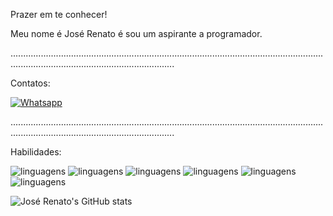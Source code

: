Prazer em te conhecer!

Meu nome é José Renato é sou um aspirante a programador.

.............................................................................................................................................................................................

Contatos: 

[![Whatsapp](https://img.shields.io/badge/WhatsApp-25D366?style=for-the-badge&logo=whatsapp&logoColor=white)](https://wa.me/5564981768600) 

.............................................................................................................................................................................................

Habilidades:

![linguagens](https://img.shields.io/badge/HTML-239120?style=for-the-badge&logo=html5&logoColor=white)     ![linguagens](https://img.shields.io/badge/CSS-239120?&style=for-the-badge&logo=css3&logoColor=white)    ![linguagens](https://img.shields.io/badge/PHP-777BB4?style=for-the-badge&logo=php&logoColor=white)    ![linguagens](	https://img.shields.io/badge/MySQL-00000F?style=for-the-badge&logo=mysql&logoColor=white)    ![linguagens](https://img.shields.io/badge/TypeScript-007ACC?style=for-the-badge&logo=typescript&logoColor=white)    ![linguagens](https://img.shields.io/badge/Python-14354C?style=for-the-badge&logo=python&logoColor=white)


![José Renato's GitHub stats](https://github-readme-stats.vercel.app/api?username=crepera20&show_icons=true&theme=dracula)

